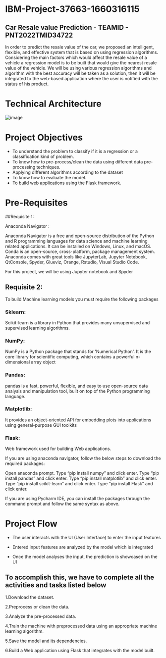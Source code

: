 # IBM-Project-37663-1660316115

## Car Resale value Prediction - TEAMID - PNT2022TMID34722


In order to predict the resale value of the car, we proposed an intelligent, flexible, and effective system that is based on using regression algorithms. Considering the main factors which would affect the resale value of a vehicle a regression model is to be built that would give the nearest resale value of the vehicle. We will be using various regression algorithms and algorithm with the best accuracy will be taken as a solution, then it will be integrated to the web-based application where the user is notified with the status of his product.


# Technical Architecture
![image](https://user-images.githubusercontent.com/54901070/193487105-b7d6e83b-7901-4584-b1c5-999e150941d7.png)

# Project Objectives

* To understand the problem to classify if it is a regression or a classification kind of problem.
* To know how to pre-process/clean the data using different data pre-processing techniques.
* Applying different algorithms according to the dataset
* To know how to evaluate the model.
* To build web applications using the Flask framework.

# Pre-Requisites

##Requisite 1:  

Anaconda Navigator :

Anaconda Navigator is a free and open-source distribution of the Python and R programming languages for data science and machine learning related applications. It can be installed on Windows, Linux, and macOS. Conda is an open-source, cross-platform, package management system. Anaconda comes with great tools like JupyterLab, Jupyter Notebook, QtConsole, Spyder, Glueviz, Orange, Rstudio, Visual Studio Code.

For this project, we will be using Jupyter notebook and Spyder

## Requisite 2:
To build Machine learning models you must require the following packages

### Sklearn:
Scikit-learn is a library in Python that provides many unsupervised and supervised learning algorithms.

### NumPy:
NumPy is a Python package that stands for 'Numerical Python'. It is the core library for scientific computing, which contains a powerful n-dimensional array object

### Pandas:
pandas is a fast, powerful, flexible, and easy to use open-source data analysis and manipulation tool, built on top of the Python programming language.

### Matplotlib:
It provides an object-oriented API for embedding plots into applications using general-purpose GUI toolkits

### Flask:
Web framework used for building Web applications.

If you are using anaconda navigator, follow the below steps to download the required packages:

Open anaconda prompt. Type “pip install numpy” and click enter. Type “pip install pandas” and click enter. Type “pip install matplotlib” and click enter. Type “pip install scikit-learn” and click enter. Type “pip install Flask” and click enter.

If you are using Pycharm IDE, you can install the packages through the command prompt and follow the same syntax as above.

# Project Flow

* The user interacts with the UI (User Interface) to enter the input features

* Entered input features are analyzed by the model which is integrated

* Once the model analyses the input, the prediction is showcased on the UI

## To accomplish this, we have to complete all the activities and tasks listed below

1.Download the dataset.

2.Preprocess or clean the data.

3.Analyze the pre-processed data.

4.Train the machine with preprocessed data using an appropriate machine learning algorithm.

5.Save the model and its dependencies.

6.Build a Web application using Flask that integrates with the model built.


